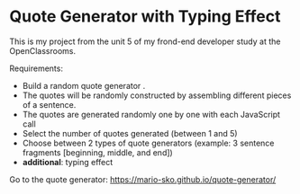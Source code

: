 # Quote Generator with Typing Effect 

This is my project from the unit 5 of my frond-end developer study at the OpenClassrooms.

Requirements: 
- Build a random quote generator . 
- The quotes will be randomly constructed by assembling different pieces of a sentence.
- The quotes are generated randomly one by one with each JavaScript call
- Select the number of quotes generated (between 1 and 5)
- Choose between 2 types of quote generators (example: 3 sentence fragments [beginning, middle, and end])
- **additional**: typing effect 

Go to the quote generator: https://mario-sko.github.io/quote-generator/
